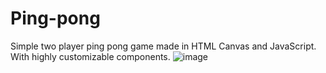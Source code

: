 # Ping-pong
Simple two player ping pong game made in HTML Canvas and JavaScript. With highly customizable components.
![image](https://github.com/Skrazzo/pong/assets/58330666/04fc1740-0924-45ae-be60-0c02a91ed0db)
